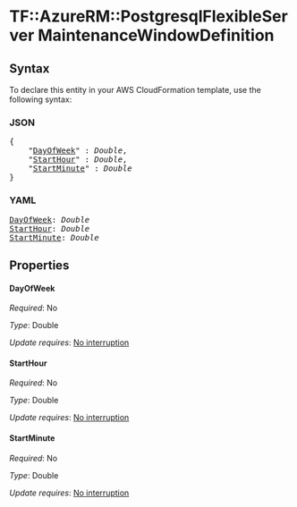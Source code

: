 # TF::AzureRM::PostgresqlFlexibleServer MaintenanceWindowDefinition

## Syntax

To declare this entity in your AWS CloudFormation template, use the following syntax:

### JSON

<pre>
{
    "<a href="#dayofweek" title="DayOfWeek">DayOfWeek</a>" : <i>Double</i>,
    "<a href="#starthour" title="StartHour">StartHour</a>" : <i>Double</i>,
    "<a href="#startminute" title="StartMinute">StartMinute</a>" : <i>Double</i>
}
</pre>

### YAML

<pre>
<a href="#dayofweek" title="DayOfWeek">DayOfWeek</a>: <i>Double</i>
<a href="#starthour" title="StartHour">StartHour</a>: <i>Double</i>
<a href="#startminute" title="StartMinute">StartMinute</a>: <i>Double</i>
</pre>

## Properties

#### DayOfWeek

_Required_: No

_Type_: Double

_Update requires_: [No interruption](https://docs.aws.amazon.com/AWSCloudFormation/latest/UserGuide/using-cfn-updating-stacks-update-behaviors.html#update-no-interrupt)

#### StartHour

_Required_: No

_Type_: Double

_Update requires_: [No interruption](https://docs.aws.amazon.com/AWSCloudFormation/latest/UserGuide/using-cfn-updating-stacks-update-behaviors.html#update-no-interrupt)

#### StartMinute

_Required_: No

_Type_: Double

_Update requires_: [No interruption](https://docs.aws.amazon.com/AWSCloudFormation/latest/UserGuide/using-cfn-updating-stacks-update-behaviors.html#update-no-interrupt)

